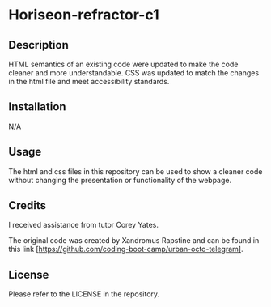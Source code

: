 # Horiseon-refractor-c1


## Description

HTML semantics of an existing code were updated to make the code cleaner and more understandable.
CSS was updated to match the changes in the html file and meet accessibility standards.


## Installation

N/A

## Usage

The html and css files in this repository can be used to show a cleaner code without changing the presentation or functionality of the webpage.


## Credits

I received assistance from tutor Corey Yates.

The original code was created by Xandromus Rapstine and can be found in this link [https://github.com/coding-boot-camp/urban-octo-telegram].


## License

Please refer to the LICENSE in the repository.



